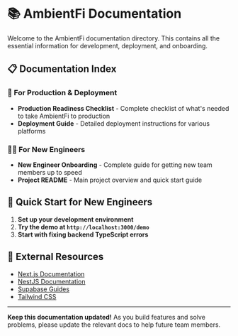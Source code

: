 # 📚 AmbientFi Documentation

Welcome to the AmbientFi documentation directory. This contains all the essential information for development, deployment, and onboarding.

## 📋 Documentation Index

### 🚀 For Production & Deployment
- **Production Readiness Checklist** - Complete checklist of what's needed to take AmbientFi to production
- **Deployment Guide** - Detailed deployment instructions for various platforms

### 👨‍💻 For New Engineers
- **New Engineer Onboarding** - Complete guide for getting new team members up to speed
- **Project README** - Main project overview and quick start guide

## 🎯 Quick Start for New Engineers

1. **Set up your development environment**
2. **Try the demo at `http://localhost:3000/demo`**
3. **Start with fixing backend TypeScript errors**

## 📖 External Resources

- [Next.js Documentation](https://nextjs.org/docs)
- [NestJS Documentation](https://docs.nestjs.com/)
- [Supabase Guides](https://supabase.com/docs)
- [Tailwind CSS](https://tailwindcss.com/docs)

---

**Keep this documentation updated!** As you build features and solve problems, please update the relevant docs to help future team members.